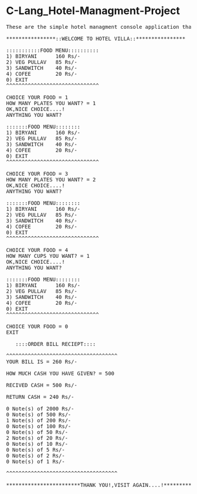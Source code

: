 # C-Lang_Hotel-Managment-Project
<pre>
These are the simple hotel managment console application that helps to manage you to customers food orders in a particular way, So let's order your food..😋🍛 

****************::WELCOME TO HOTEL VILLA::****************

:::::::::::FOOD MENU::::::::::
1) BIRYANI      160 Rs/-
2) VEG PULLAV   85 Rs/-
3) SANDWITCH    40 Rs/-
4) COFEE        20 Rs/-
0) EXIT
^^^^^^^^^^^^^^^^^^^^^^^^^^^^^^

CHOICE YOUR FOOD = 1
HOW MANY PLATES YOU WANT? = 1
OK,NICE CHOICE....!
ANYTHING YOU WANT?

:::::::FOOD MENU::::::::
1) BIRYANI      160 Rs/-
2) VEG PULLAV   85 Rs/-
3) SANDWITCH    40 Rs/-
4) COFEE        20 Rs/-
0) EXIT
^^^^^^^^^^^^^^^^^^^^^^^^^^^^^^

CHOICE YOUR FOOD = 3
HOW MANY PLATES YOU WANT? = 2
OK,NICE CHOICE....!
ANYTHING YOU WANT?

:::::::FOOD MENU::::::::
1) BIRYANI      160 Rs/-
2) VEG PULLAV   85 Rs/-
3) SANDWITCH    40 Rs/-
4) COFEE        20 Rs/-
0) EXIT
^^^^^^^^^^^^^^^^^^^^^^^^^^^^^^

CHOICE YOUR FOOD = 4
HOW MANY CUPS YOU WANT? = 1
OK,NICE CHOICE....!
ANYTHING YOU WANT?

:::::::FOOD MENU::::::::
1) BIRYANI      160 Rs/-
2) VEG PULLAV   85 Rs/-
3) SANDWITCH    40 Rs/-
4) COFEE        20 Rs/-
0) EXIT
^^^^^^^^^^^^^^^^^^^^^^^^^^^^^^

CHOICE YOUR FOOD = 0
EXIT

   ::::ORDER BILL RECIEPT::::

^^^^^^^^^^^^^^^^^^^^^^^^^^^^^^^^^^^^
YOUR BILL IS = 260 Rs/-

HOW MUCH CASH YOU HAVE GIVEN? = 500

RECIVED CASH = 500 Rs/-

RETURN CASH = 240 Rs/-

0 Note(s) of 2000 Rs/-
0 Note(s) of 500 Rs/-
1 Note(s) of 200 Rs/-
0 Note(s) of 100 Rs/-
0 Note(s) of 50 Rs/-
2 Note(s) of 20 Rs/-
0 Note(s) of 10 Rs/-
0 Note(s) of 5 Rs/-
0 Note(s) of 2 Rs/-
0 Note(s) of 1 Rs/-

^^^^^^^^^^^^^^^^^^^^^^^^^^^^^^^^^^^^

************************THANK YOU!,VISIT AGAIN....!************************
